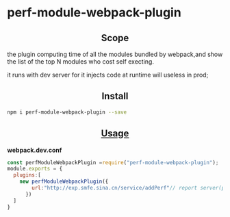 # perf-module-webpack-plugin


<h2 align="center">Scope</h2>

the plugin  computing time of all the modules bundled by webpack,and show the list of the top N modules who cost self execting.

it runs with dev server for it   injects code at runtime  will useless in prod; 

<h2 align="center">Install</h2>

```bash
npm i perf-module-webpack-plugin --save 
```

<h2 align="center"><a href="#">Usage</a></h2>

**webpack.dev.conf**

```js
const perfModuleWebpackPlugin =require("perf-module-webpack-plugin");
module.exports = {
  plugins:[
    new perfModuleWebpackPlugin({
        url:"http://exp.smfe.sina.cn/service/addPerf"// report server(post、cors),defalut null
      })
  ]
}
```
